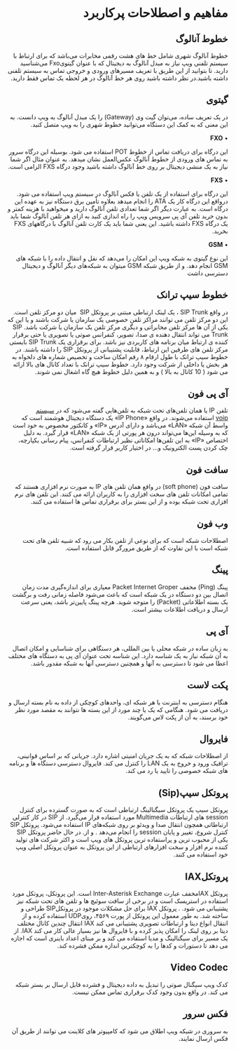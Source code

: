 <div dir="rtl">

# مفاهیم و اصطلاحات پرکاربرد

## خطوط آنالوگ

خطوط آنالوگ شهری شامل خط های هشت رقمی مخابرات می‌باشد که برای ارتباط با سیستم تلفنی ویپ نیاز به مبدل آنالوگ به دیجیتال که با عنوان گیتویFxo می‌شناسید دارید. تا بتوانید از این طریق با  تعریف  مسیرهای ورودی و خروجی تماس به سیستم تلفنی داشته باشید.در نظر داشته باشید روی هر خط آنالوگ در هر لحظه یک تماس فقط دارید.

## گیتوی

در یک تعریف ساده، می‌توان گیت وی (Gateway) را یک مبدل آنالوگ به ویپ دانست. به این معنی که به کمک این دستگاه می‌توانید خطوط شهری را به ویپ متصل کنید.

• **FXO** 


این درگاه برای دریافت تماس از خطوط POT استفاده می شود. بوسیله این درگاه سرور به تماس های ورودی از خطوط آنالوگ عکس‌العمل نشان میدهد. به عنوان مثال اگر شما نیاز به یک منشی دیجیتال بر روی خط آنالوگ داشته باشید وجود درگاه FXS الزامی است.

• **FXS** 

این درگاه برای استفاده از یک تلفن یا فکس آنالوگ در سیستم ویپ استفاده می شود. در‌واقع این درگاه کار یک ATA را انجام میدهد بعلاوه تأمین برق دستگاه نیز به عهده این درگاه است. به عبارت دیگر اگر شما تعدادی تلفن آنالوگ دارید و میخواهید با هزینه کمتر و بدون خرید تلفن آی پی سرویس ویپ را راه اندازی کنید به ازای هر تلفن آنالوگ شما باید یک درگاه FXS داشته باشید. این یعنی شما باید یک کارت تلفن آنالوگ با درگاههای FXS بخرید.

• **GSM**

این نوع گیتوی به شبکه ویپ این امکان را می‌دهد که نقل و انتقال داده را با شبکه‌ های GSM انجام دهد. و از طریق شبکه GSM میتوان به شبکه‌های دیگر آنالوگ و دیجیتال دسترسی داشت

## خطوط سیپ ترانک

در واقع SIP Trunk ، یک لینک ارتباطی مبتنی بر پروتکل SIP  میان دو مرکز تلفن است. این دو مرکز تلفن می توانند مراکز تلفن خصوصی یک سازمان یا شرکت باشند و یا این که یکی از آن ها مرکز تلفن مخابراتی و دیگری مرکز تلفن یک سازمان یا شرکت باشد. SIP Trunk می تواند انتقال دهنده ی صدا، تصویر، کنفرانس صوتی یا تصویری یا حتی برقرار کننده ی ارتباط میان برنامه های کاربردی نیز باشد. برای برقراری یک SIP Trunk بایستی مرکز تلفن های طرفین این ارتباط، قابلیت پشتیبانی از پروتکل SIP را داشته باشند. در خطوط سیپ ترانک با طول ارقام ۸ رقم امکان ساخت و تخصیص شماره های دلخواه به هر بخش یا داخلی از شرکت وجود دارد. خطوط سیپ ترانک با تعداد کانال های بالا ارائه می شود ( 10 کانال به بالا ) و به همین دلیل خطوط هیچ گاه اشغال نمی شوند.


## آی پی فون

تلفن IP یا همان تلفن‌های تحت شبکه به تلفن‌هایی گفته می‌شود که در [سیستم voip](http://www.novinvoip.com/how-to-choose-the-best-backup-for-voip/) استفاده می‌شوند. در واقع «IP Phone» یک دستگاه دیجیتال هوشمند است که واسط آن شبکه «LAN» می‌باشد و دارای آدرس «IP» و کانکتور مخصوص به خود است که به وسیله این‌ها می‌تواند درون هر پورتی از یک شبکه «LAN» قرار گیرد. به دلیل اختصاص «IP» به این تلفن‌ها امکاناتی نظیر ارتباطات کنفرانس، پیام رسانی یکپارچه، چک کردن پست الکترونیک و... در اختیار کاربر قرار گرفته است.

## سافت فون

سافت فون (soft phone) در واقع همان تلفن های IP به صورت  نرم افزاری هستند که تمامی امکانات تلفن های سخت افزاری را به کاربران ارائه می کنند. این تلفن های نرم افزاری تحت شبکه بوده و از این بستر برای برقراری تماس ها استفاده می کنند. 

## وب فون

اصطلاحات شبکه است که برای نوعی از تلفن بکار می رود که شبیه تلفن های تحت شبکه است با این تفاوت که از طریق مرورگر قابل استفاده است.




## پینگ

پینگ (Ping) مخفف Packet Internet Groper معیاری برای اندازه‌گیری مدت‌ زمان اتصال بین دو دستگاه در یک شبکه است که باعث می‌شود فاصله زمانی رفت و برگشت یک بسته اطلاعاتی (Packet) را متوجه شوید. هرچه پینگ‌ پایین‌تر باشد، یعنی سرعت ارسال و دریافت اطلاعات بیشتر است.

## آی پی

به زبان ساده در شبکه محلی یا بین المللی، هر دستگاهی برای شناسایی و امکان اتصال به آن شبکه نیاز به یک شناسه دارد. این شناسه تحت عنوان آی پی به دستگاه های مختلف اعطا می شود تا دسترسی به آنها و همچنین دسترسی آنها به شبکه مقدور باشد. 

## پکت لاست

هنگام دسترسی به اینترنت یا هر شبکه ای، واحدهای کوچکی از داده به نام بسته ارسال و دریافت می شود. هنگامی که یک یا چند مورد از این بسته ها نتوانند به مقصد مورد نظر خود برسند، به آن از پکت لاس می‌گویند.

## فایروال

از اصطلاحات شبکه که به یک جریان امنیتی اشاره دارد. جریانی که بر اساس قوانینی، ترافیک ورود و خروج به یک LAN را کنترل می کند. فایروال دسترسی دستگاه ها و برنامه های شبکه خصوصی را تایید یا رد می کند.

## پروتکل سیپ(Sip)

پروتکل سیپ یک پروتکل سیگنالینگ ارتباطی است که به صورت گسترده برای کنترل session های ارتباطات Multimedia مورد استفاده قرار می‌گیرد. از SIP در کار کنترلی ارتباطاتی همچون انتقال صدا و ویدئو بر روی شبکه‌های IP استفاده می‌شود. پروتکل SIP کنترل شروع، تغییر و پایان session را انجام می‌دهد . و از. در حال حاضر پروتکل SIP یکی از محبوب ترین و پراستفاده ترین پروتکل های ویپ است و اکثر شرکت های تولید کننده نرم افزار و سخت افزارهای ارتباطی از این پروتکل به عنوان پروتکل اصلی ویپ خود استفاده می کنند.

## پروتکلIAX

پروتکل IAXمخفف عبارت Inter-Asterisk Exchange است. این پروتکل، پروتکل مورد استفاده در استریسک است و در برخی از سافت سوئیچ ها و تلفن های تحت شبکه نیز پشتیبانی می شود. . پروتکل IAX برای حل مشکلات موجود در پروتکلSIP طراحی و ساخته شد. به طور معمول این پروتکل از پورت ۴۵۶۹، رویUDP استفاده کرده و از انتقال انواع دیتا و ارتباطات تصویری پشتیبانی می کند IAX انتقال چندین کانال مختلف دیتا بر روی لینک را امکان پذیر کرده و با فایروال ها نیز بسیار عالی کار می کند IAX. از یک مسیر برای سیگنالینگ و مدیا استفاده می کند و بر مبنای اعداد باینری است که اجازه می دهد تا دستورات و کدها را به کوچکترین اندازه ممکن فشرده کند.


## Video Codec

کدک ویپ سیگنال صوتی را تبدیل به داده دیجیتال و فشرده قابل ارسال بر بستر شبکه می کند. در واقع بدون وجود کدک برقراری تماس ممکن نیست.

## فکس سرور

به سروری در شبکه ویپ اطلاق می شود که کامپیوتر های کلاینت می توانند از طریق آن فکس ارسال نمایند.


